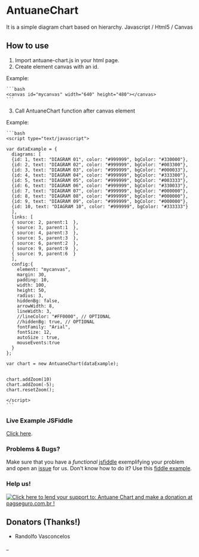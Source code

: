 # AntuaneChart

  It is a simple diagram chart based on hierarchy.
  Javascript / Html5 / Canvas

## How to use

  1. Import antuane-chart.js in your html page.
  2. Create element canvas with an id.

  Example:

    ```bash
    <canvas id="mycanvas" width="640" height="480"></canvas>
    ```

  3. Call AntuaneChart function after canvas element

  Example:

    ```bash
    <script type="text/javascript">

    var dataExample = {
      diagrams: [
      {id: 1, text: "DIAGRAM 01", color: "#999999", bgColor: "#330000"},
      {id: 2, text: "DIAGRAM 02", color: "#999999", bgColor: "#003300"},
      {id: 3, text: "DIAGRAM 03", color: "#999999", bgColor: "#000033"},
      {id: 4, text: "DIAGRAM 04", color: "#999999", bgColor: "#333300"},
      {id: 5, text: "DIAGRAM 05", color: "#999999", bgColor: "#003333"},
      {id: 6, text: "DIAGRAM 06", color: "#999999", bgColor: "#330033"},
      {id: 7, text: "DIAGRAM 07", color: "#999999", bgColor: "#000000"},
      {id: 8, text: "DIAGRAM 08", color: "#999999", bgColor: "#000000"},
      {id: 9, text: "DIAGRAM 09", color: "#999999", bgColor: "#000000"},
      {id: 10, text: "DIAGRAM 10", color: "#999999", bgColor: "#333333"}
      ],
      links: [
      { source: 2, parent:1  },
      { source: 3, parent:1  },
      { source: 4, parent:3  },
      { source: 5, parent:3  },
      { source: 6, parent:2  },
      { source: 9, parent:9  },
      { source: 9, parent:6  }
      ],
      config:{
        element: "mycanvas",
        margin: 30,
        padding: 10,
        width: 100,
        height: 50,
        radius: 3,
        hiddenBg: false,
        arrowWidth: 8,
        lineWidth: 3,
        //lineColor: "#FF0000", // OPTIONAL
        //hiddenBg: true, // OPTIONAL
        fontFamily: "Arial",
        fontSize: 12,
        autoSize : true,
        mouseEvents:true
      }
    };

    var chart = new AntuaneChart(dataExample);


    chart.addZoom(10)
    chart.addZoom(-5);
    chart.resetZoom();

    </script>
    ```

### Live Example JSFiddle

[Click here](http://jsfiddle.net/antuane/7qp15m3v).


### Problems & Bugs?
 Make sure that you have a *functional* [jsfiddle](http://jsfiddle.net/) exemplifying your problem and open an [issue](https://github.com/antuane/antuane-chart/issues) for us. Don't know how to do it? Use this [fiddle example](http://jsfiddle.net/antuane/7qp15m3v).


### Help us!
[![Click here to lend your support to: Antuane Chart and make a donation at pagseguro.com.br !](https://p.simg.uol.com.br/out/pagseguro/i/botoes/doacoes/209x48-doar-assina.gif)](https://pagseguro.uol.com.br/checkout/v2/donation.html?currency=BRL&receiverEmail=contato@antuane.com.br)

## Donators (Thanks!)
* Randolfo Vasconcelos





_
